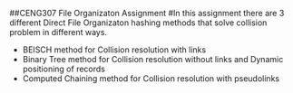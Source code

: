 ##CENG307 File Organizaton Assignment
#In this assignment there are 3 different Direct File Organizaton hashing methods that solve collision problem in different ways.

  - BEISCH method for Collision resolution with links
  - Binary Tree method for Collision resolution without links and Dynamic positioning of records
  - Computed Chaining method for Collision resolution with pseudolinks

